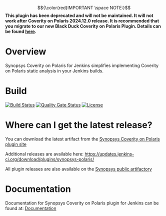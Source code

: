 $${\color{red}IMPORTANT \space NOTE:}$$ **This plugin has been deprecated and will not be maintained. It will not work after Coverity on Polaris 2024.12.0 release. It is recommended that you migrate to our new Black Duck Coverity on Polaris Plugin. Details can be found [here](https://documentation.blackduck.com/bundle/ci-integrations/page/topics/c_pol-plugin-release-notes.html).**

# Overview
Synopsys Coverity on Polaris for Jenkins simplifies implementing Coverity on Polaris static analysis in your Jenkins builds.

# Build
[![Build Status](https://travis-ci.org/synopsys-sig/synopsys-polaris-plugin.svg?branch=master)](https://travis-ci.org/jenkinsci/synopsys-polaris-plugin)
[![Quality Gate Status](https://sonarcloud.io/api/project_badges/measure?project=org.jenkins-ci.plugins%3Asynopsys-polaris&metric=alert_status)](https://sonarcloud.io/dashboard?id=org.jenkins-ci.plugins%3Asynopsys-polaris)
[![License](https://img.shields.io/badge/License-Apache%202.0-blue.svg)](https://opensource.org/licenses/Apache-2.0)

# Where can I get the latest release?
You can download the latest artifact from the [Synopsys Coverity on Polaris plugin site](https://plugins.jenkins.io/synopsys-polaris/)

Additional releases are available here: https://updates.jenkins-ci.org/download/plugins/synopsys-polaris/

All plugin releases are also available on the [Synopsys public artifactory](https://sig-repo.synopsys.com/webapp/#/artifacts/browse/tree/General/bds-integrations-release/org/jenkins-ci/plugins/synopsys-polaris)

# Documentation
Documentation for Synopsys Coverity on Polaris plugin for Jenkins can be found at: [Documentation](https://sig-product-docs.synopsys.com/bundle/ci-integrations/page/topics/c_polaris-overview.html)
